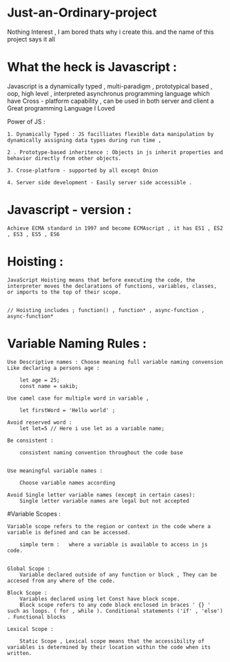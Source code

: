 # Just-an-Ordinary-project
Nothing Interest , I am bored thats why i create this.  and the name of this project says it all




# What the heck is Javascript : 


<p>  Javascript is a dynamically typed , multi-paradigm , prototypical based , oop,  high level , interpreted asynchronus programming language which have Cross - platform capability , can be used in both server and client a Great programming Language I Loved </p>

Power of JS : 

    1. Dynamically Typed : JS facilliates flexible data manipulation by dynamically assigning data types during run time , 

    2 . Prototype-based inheritence : Objects in js inherit properties and behavior directly from other objects.

    3. Crose-platform - supported by all except Onion 

    4. Server side development - Easily server side accessible .





# Javascript - version :

    Achieve ECMA standard in 1997 and become ECMAscript , it has ES1 , ES2 , ES3 , ES5 , ES6

# Hoisting : 

    JavaScript Hoisting means that before executing the code, the interpreter moves the declarations of functions, variables, classes, or imports to the top of their scope.


    // Hoisting includes ; function() , function* , async-function , async-function*

# Variable Naming Rules : 

    Use Descriptive names : Choose meaning full variable naming convension
    Like declaring a persons age : 

        let age = 25;
        const name = sakib;

    Use camel case for multiple word in variable , 

        let firstWord = 'Hello world' ;
    
    Avoid reserved word : 
        let let=5 // Here i use let as a variable name;
        
    Be consistent :

        consistent naming convention throughout the code base
    
    
    Use meaningful variable names : 

        Choose variable names according

    Avoid Single letter variable names (except in certain cases):
        Single letter variable names are legal but not accepted 

#Variable Scopes : 

    Variable scope refers to the region or context in the code where a variable is defined and can be accessed. 

        simple term :   where a variable is available to access in js code.


    Global Scope : 
        Variable declared outside of any function or block , They can be accesed from any where of the code.
    
    Block Scope : 
        Variables declared using let Const have block scope. 
        Block scope refers to any code block enclosed in braces ' {} ' such as loops. ( for , while ). Conditional statements ('if' , 'else') . Functional blocks
    
    Lexical Scope : 

        Static Scope , Lexical scope means that the accessibility of variables is determined by their location within the code when its written. 
    



        

    
